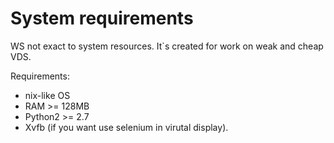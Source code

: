 # System requirements

WS not exact to system resources. It\`s created for work on weak and cheap VDS.

Requirements: 

* nix-like OS 
* RAM &gt;= 128MB 
* Python2 &gt;= 2.7 
* Xvfb \(if you want use selenium in virutal display\).

